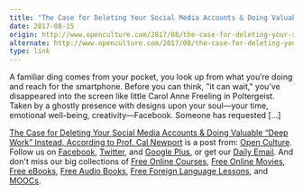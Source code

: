 ```yaml
---
title: "The Case for Deleting Your Social Media Accounts & Doing Valuable “Deep Work” Instead, According to Prof. Cal Newport"
date: 2017-08-15
origin: http://www.openculture.com/2017/08/the-case-for-deleting-your-social-media-accounts.html
alternate: http://www.openculture.com/2017/08/the-case-for-deleting-your-social-media-accounts.html
type: link
---
```


<p>A familiar ding comes from your pocket, you look up from what you’re doing and reach for the smartphone. Before you can think, &quot;it can wait,&quot; you’ve disappeared into the screen like little Carol Anne Freeling in Poltergeist. Taken by a ghostly presence with designs upon your soul—your time, emotional well-being, creativity—Facebook. Someone has requested […]<br>
</p>
<p><a rel="nofollow" href="http://www.openculture.com/2017/08/the-case-for-deleting-your-social-media-accounts.html">The Case for Deleting Your Social Media Accounts &amp; Doing Valuable “Deep Work” Instead, According to Prof. Cal Newport</a> is a post from: <a href="http://www.openculture.com">Open Culture</a>. Follow us on <a href="https://www.facebook.com/openculture">Facebook</a>, <a href="https://twitter.com/#!/openculture">Twitter</a>, and <a href="https://plus.google.com/108579751001953501160/posts">Google Plus</a>, or get our <a href="http://www.openculture.com/dailyemail">Daily Email</a>. And don't miss our big collections of <a href="http://www.openculture.com/freeonlinecourses">Free Online Courses</a>, <a href="http://www.openculture.com/freemoviesonline">Free Online Movies</a>, <a href="http://www.openculture.com/free_ebooks">Free eBooks</a>, <a href="http://www.openculture.com/freeaudiobooks">Free Audio Books</a>, <a href="http://www.openculture.com/freelanguagelessons">Free Foreign Language Lessons</a>, and <a href="http://www.openculture.com/free_certificate_courses">MOOCs</a>.</p>